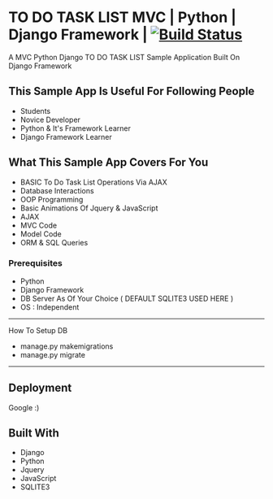# TO DO TASK LIST MVC | Python | Django Framework | [![Build Status](https://travis-ci.org/mkbhatt/TO-DO-TASK-LIST-MVC-Python-Django.svg?branch=master)](https://travis-ci.org/mkbhatt/TO-DO-TASK-LIST-MVC-Python-Django)

A MVC Python Django TO DO TASK LIST Sample Application Built On Django Framework

## This Sample App Is Useful For Following People

*  Students
*  Novice Developer
*  Python & It's Framework Learner
*  Django Framework Learner

## What This Sample App Covers For You

* BASIC To Do Task List Operations Via AJAX 
* Database Interactions
* OOP Programming
* Basic Animations Of Jquery & JavaScript
* AJAX 
* MVC Code
* Model Code
* ORM & SQL Queries

### Prerequisites

*  Python
*  Django Framework
*  DB Server As Of Your Choice ( DEFAULT SQLITE3 USED HERE )
*  OS : Independent

-----------------

How To Setup DB 

*  manage.py makemigrations
*  manage.py migrate

-----------------


## Deployment

Google :)

## Built With

* Django
* Python
* Jquery
* JavaScript
* SQLITE3